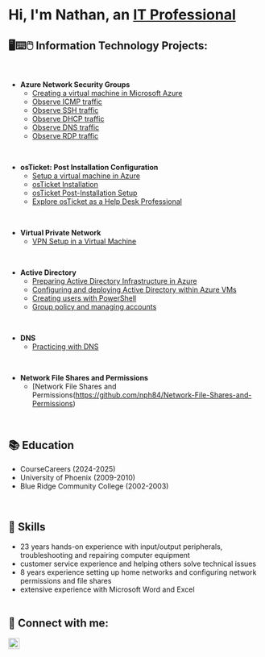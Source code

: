 <h1>Hi, I'm Nathan, an <a href="https://www.linkedin.com/in/nathan-haywood-446826143/">IT Professional</a>
<h2>🖥⌨🖱 Information Technology Projects:</h2>
<br/>

- <b>Azure Network Security Groups</b>
  - [Creating a virtual machine in Microsoft Azure](https://github.com/nph84/Network-Security-Groups-and-Inspecting-Network-Protocols)
  - [Observe ICMP traffic](https://github.com/nph84/Observing-ICMP-traffic)
  - [Observe SSH traffic](https://github.com/nph84/Observe-SSH-traffic)
  - [Observe DHCP traffic](https://github.com/nph84/Observe-DHCP-traffic)
  - [Observe DNS traffic](https://github.com/nph84/Observe-DNS-traffic)
  - [Observe RDP traffic](https://github.com/nph84/Observe-RDP-traffic)
<br/>

  
- <b>osTicket: Post Installation Configuration</b>
  - [Setup a virtual machine in Azure](https://github.com/nph84/Setup-a-virtual-machine-in-Azure)
  - [osTicket Installation](https://github.com/nph84/Install-osTicket)
  - [osTicket Post-Installation Setup](https://github.com/nph84/After-installation-config-of-osTicket)
  - [Explore osTicket as a Help Desk Professional](https://github.com/nph84/Explore-osTicket-as-a-Help-Desk-Professional)
<br/>


- <b>Virtual Private Network</b>
  - [VPN Setup in a Virtual Machine ](https://github.com/nph84/VPN-Setup-in-a-Virtual-Machine)
 <br/>

 
- <b>Active Directory</b>
  - [Preparing Active Directory Infrastructure in Azure](https://github.com/nph84/Preparing-Active-Directory-Infrastructure-in-Azure)
  - [Configuring and deploying Active Directory within Azure VMs](https://github.com/nph84/Configuring-Active-Directory-within-Azure-VMs)
  - [Creating users with PowerShell](https://github.com/nph84/Creating-users-with-PowerShell)
  - [Group policy and managing accounts](https://github.com/nph84/Group-policy-and-managing-accounts)
<br/>


- <b>DNS</b>
  - [Practicing with DNS](https://github.com/nph84/Practicing-DNS)
<br/>

- <b>Network File Shares and Permissions</b>
  - [Network File Shares and Permissions(https://github.com/nph84/Network-File-Shares-and-Permissions)


<br/>



## 📚 Education

  - CourseCareers (2024-2025)
  - University of Phoenix (2009-2010)
  - Blue Ridge Community College (2002-2003)

<br/>



## 🧰 Skills

  - 23 years hands-on experience with input/output peripherals, troubleshooting and repairing computer equipment<br/>
  - customer service experience and helping others solve technical issues <br/>
  - 8 years experience setting up home networks and configuring network permissions and file shares <br/>
  - extensive experience with Microsoft Word and Excel <br/> <br/>
    

<h2> 📱 Connect with me:</h2>

[<img align="left" alt="JoshMadakor | LinkedIn" width="22px" src="https://cdn.jsdelivr.net/npm/simple-icons@v3/icons/linkedin.svg" />][linkedin]

[linkedin]: https://www.linkedin.com/in/nathan-haywood-446826143/
